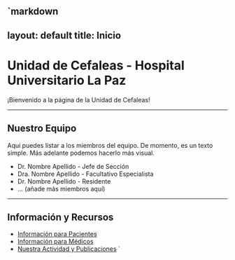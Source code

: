  `markdown
  ---
  layout: default
  title: Inicio
  ---
  # Unidad de Cefaleas - Hospital Universitario La Paz

  ¡Bienvenido a la página de la Unidad de Cefaleas!

  ---

  ## Nuestro Equipo

  Aquí puedes listar a los miembros del equipo. De momento, es un texto simple. Más adelante podemos hacerlo más
  visual.

  *   Dr. Nombre Apellido - Jefe de Sección
  *   Dra. Nombre Apellido - Facultativo Especialista
  *   Dr. Nombre Apellido - Residente
  *   ... (añade más miembros aquí)

  ---

  ## Información y Recursos

  *   [Información para Pacientes](./informacion-paciente.html)
  *   [Información para Médicos](./informacion-medicos.html)
  *   [Nuestra Actividad y Publicaciones](./publicaciones.html)
`

